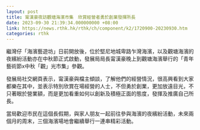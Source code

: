 ```yaml
---
layout: post
title: 甯漢豪夜訪觀塘海濱市集　欣賞經營者勇於創業發揮所長
date: 2023-09-30 21:39:34.000000000 +08:00
link: https://news.rthk.hk/rthk/ch/component/k2/1720900-20230930.htm
categories: rthk
---
```


繼灣仔「海濱藝遊坊」日前開放後，位於堅尼地城卑路乍灣海濱，以及觀塘海濱的夜繽紛活動亦在中秋節正式啟動，發展局局長甯漢豪晚上到觀塘海濱舉行的「青年藝術節x中秋「觀」光市集」參觀。

發展局社交網頁表示，甯漢豪與檔主傾談，了解他們的經營情況，很高興看到大家都樂在其中，並表示特別欣賞在場經營的人士，不但勇於創業，更加放遠目光，不只著眼於營業額，而是更加看重如何以創新及積極正面的態度，發揮及推廣自己所長。

當局歡迎市民在這個長假期，與家人朋友一起前往參與海濱的夜繽紛活動，未來兩個月的周末，三個海濱場地會繼續舉行一連串精彩活動。
